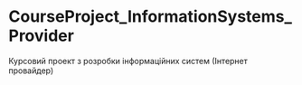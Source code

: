 # CourseProject_InformationSystems_Provider
Курсовий проект з розробки інформаційних систем (Інтернет провайдер)
